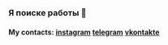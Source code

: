 ### Я поиске работы 👋

#### My contacts: [instagram](https://www.instagram.com/sergey.verbin/) [telegram](https://t.me/sergey_verbin/) [vkontakte](https://vk.com/sergey.verbin)
